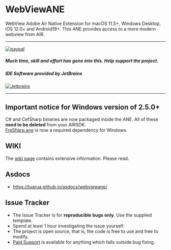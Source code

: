 # WebViewANE 

WebView Adobe Air Native Extension for macOS 11.5+, Windows Desktop, iOS 12.0+ and Android19+.
This ANE provides access to a more modern webview from AIR.

-------------

[![paypal](https://www.paypalobjects.com/en_US/i/btn/btn_donateCC_LG.gif)](https://www.paypal.com/cgi-bin/webscr?cmd=_s-xclick&hosted_button_id=FTUQPB2L9NMAU&source=url)

##### Much time, skill and effort has gone into this. Help support the project.     

##### IDE Software provided by JetBrains
[![Jetbrains](https://raw.githubusercontent.com/tuarua/WebViewANE/master/screenshots/jetbrains.png)](https://www.jetbrains.com)

-------------

## Important notice for Windows version of 2.5.0+
C# and CefSharp binaries are now packaged inside the ANE. All of these **need to be deleted** from your AIRSDK.     
[FreSharp.ane](https://github.com/tuarua/FreSharp/releases) is now a required dependency for Windows. 

## WIKI

The [wiki page](https://github.com/tuarua/WebViewANE/wiki) contains extensive information. Please read.

## Asdocs

- https://tuarua.github.io/asdocs/webviewane/

## Issue Tracker

- The Issue Tracker is for **reproducible bugs only**. Use the supplied template.
- Spend at least 1 hour investigating the issue yourself.
- The project is open source, that is, the code is free to use and free to modify. 
- [Paid Support](mailto:info@tuarua.co.uk) is available for anything which falls outside bug fixing.
